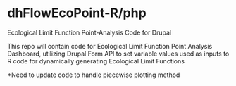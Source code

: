 # dhFlowEcoPoint-R/php
Ecological Limit Function Point-Analysis Code for Drupal

This repo will contain code for Ecological Limit Function Point Analysis Dashboard, utilizing Drupal Form API to set variable values used as inputs to R code for dynamically generating Ecological Limit Functions

*Need to update code to handle piecewise plotting method
